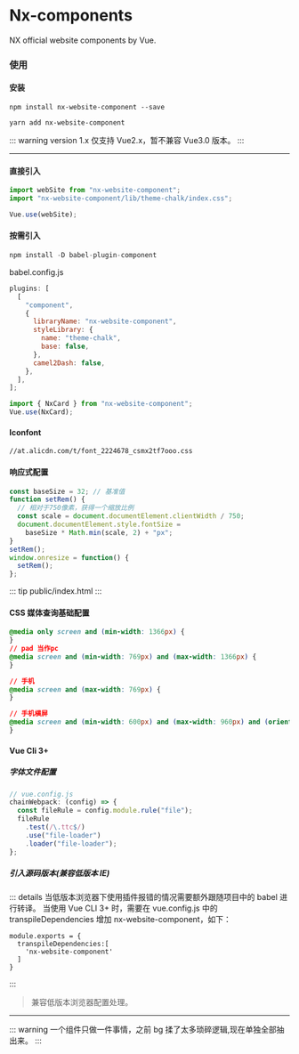 # Nx-components

NX official website components by Vue.

### 使用

#### 安装

`npm install nx-website-component --save`

`yarn add nx-website-component`

::: warning
version 1.x 仅支持 Vue2.x，暂不兼容 Vue3.0 版本。
:::

---

#### 直接引入

```js
import webSite from "nx-website-component";
import "nx-website-component/lib/theme-chalk/index.css";

Vue.use(webSite);
```

#### 按需引入

```js
npm install -D babel-plugin-component
```

babel.config.js

```js
plugins: [
  [
    "component",
    {
      libraryName: "nx-website-component",
      styleLibrary: {
        name: "theme-chalk",
        base: false,
      },
      camel2Dash: false,
    },
  ],
];
```

```js
import { NxCard } from "nx-website-component";
Vue.use(NxCard);
```

#### Iconfont

```
//at.alicdn.com/t/font_2224678_csmx2tf7ooo.css
```

#### 响应式配置

```js
const baseSize = 32; // 基准值
function setRem() {
  // 相对于750像素，获得一个缩放比例
  const scale = document.documentElement.clientWidth / 750;
  document.documentElement.style.fontSize =
    baseSize * Math.min(scale, 2) + "px";
}
setRem();
window.onresize = function() {
  setRem();
};
```

::: tip
public/index.html
:::

#### CSS 媒体查询基础配置

```css
@media only screen and (min-width: 1366px) {
}
// pad 当作pc
@media screen and (min-width: 769px) and (max-width: 1366px) {
}

// 手机
@media screen and (max-width: 769px) {
}

// 手机横屏
@media screen and (min-width: 600px) and (max-width: 960px) and (orientation: landscape) {
}
```

#### Vue Cli 3+

##### 字体文件配置

```js
// vue.config.js
chainWebpack: (config) => {
  const fileRule = config.module.rule("file");
  fileRule
    .test(/\.ttc$/)
    .use("file-loader")
    .loader("file-loader");
};
```

##### 引入源码版本(兼容低版本 IE)

::: details
当低版本浏览器下使用插件报错的情况需要额外跟随项目中的 babel 进行转译。
当使用 Vue CLI 3+ 时，需要在 vue.config.js 中的 transpileDependencies 增加 nx-website-component，如下：

```
module.exports = {
  transpileDependencies:[
    'nx-website-component'
  ]
}
```

:::

> 兼容低版本浏览器配置处理。

---

::: warning
一个组件只做一件事情，之前 bg 揉了太多琐碎逻辑,现在单独全部抽出来。
:::

